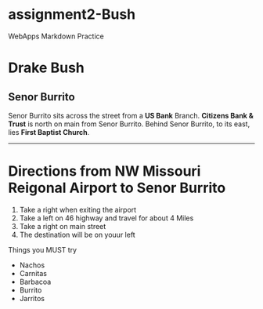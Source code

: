 # assignment2-Bush
WebApps Markdown Practice 
# Drake Bush
## Senor Burrito
Senor Burrito sits across the street from a **US Bank** Branch. **Citizens Bank & Trust** is north on main from Senor Burrito. Behind Senor Burrito, to its east, lies **First Baptist Church**.

***

# Directions from NW Missouri Reigonal Airport to Senor Burrito
1. Take a right when exiting the airport 
2. Take a left on 46 highway and travel for about 4 Miles
3. Take a right on main street
4. The destination will be on youur left

Things you MUST try
* Nachos
* Carnitas
* Barbacoa 
* Burrito
* Jarritos
